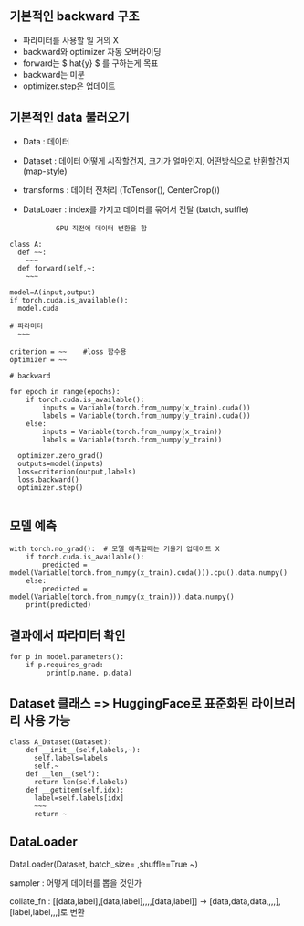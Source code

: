 ## 기본적인 backward 구조

* 파라미터를 사용할 일 거의 X
* backward와 optimizer 자동 오버라이딩
* forward는 $ hat{y} $ 를 구하는게 목표
* backward는 미분
* optimizer.step은 업데이트

## 기본적인 data 불러오기
* Data : 데이터
* Dataset : 데이터 어떻게 시작할건지, 크기가 얼마인지, 어떤방식으로 반환할건지(map-style)
* transforms : 데이터 전처리 (ToTensor(), CenterCrop())
* DataLoaer : index를 가지고 데이터를 묶어서 전달 (batch, suffle)

              GPU 직전에 데이터 변환을 함



<pre><code>class A:
  def ~~:
    ~~~
  def forward(self,~:
    ~~~
    
model=A(input,output)
if torch.cuda.is_available():
  model.cuda

# 파라미터
  ~~~

criterion = ~~    #loss 함수용
optimizer = ~~

# backward

for epoch in range(epochs):
    if torch.cuda.is_available():
        inputs = Variable(torch.from_numpy(x_train).cuda())
        labels = Variable(torch.from_numpy(y_train).cuda())
    else:
        inputs = Variable(torch.from_numpy(x_train))
        labels = Variable(torch.from_numpy(y_train))
        
  optimizer.zero_grad()
  outputs=model(inputs)
  loss=criterion(output,labels)
  loss.backward()
  optimizer.step()

</code></pre>


## 모델 예측
<pre><code>with torch.no_grad():  # 모델 예측할때는 기울기 업데이트 X
    if torch.cuda.is_available():
        predicted = model(Variable(torch.from_numpy(x_train).cuda())).cpu().data.numpy()
    else:
        predicted = model(Variable(torch.from_numpy(x_train))).data.numpy()
    print(predicted)
</pre></code>

## 결과에서 파라미터 확인
<pre><code>for p in model.parameters():
    if p.requires_grad:
         print(p.name, p.data)
</pre></code>

## Dataset 클래스 => HuggingFace로 표준화된 라이브러리 사용 가능
<pre><code>class A_Dataset(Dataset):
    def __init__(self,labels,~):
      self.labels=labels
      self.~
    def __len__(self):
      return len(self.labels)
    def __getitem(self,idx):
      label=self.labels[idx]
      ~~~
      return ~
</pre></code>

## DataLoader
DataLoader(Dataset, batch_size= ,shuffle=True ~)

sampler : 어떻게 데이터를 뽑을 것인가

collate_fn : [[data,label],[data,label],,,,[data,label]] -> [data,data,data,,,,],[label,label,,,]로 변환
